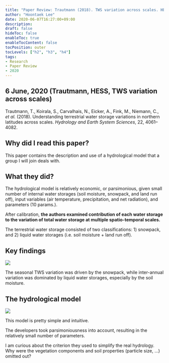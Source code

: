 ```yaml
---
title: "Paper Review: Trautmann (2018). TWS variation across scales. HESS"
author: "Hoontaek Lee"
date: 2020-06-07T16:27:00+09:00
description:
draft: false
hideToc: false
enableToc: true
enableTocContent: false
tocPosition: outer
tocLevels: ["h2", "h3", "h4"]
tags:
- Research
- Paper Review
- 2020
---
```


## 6 June, 2020 (Trautmann, HESS, TWS variation across scales)

Trautmann, T., Koirala, S., Carvalhais, N., Eicker, A., Fink, M., Niemann, C., *et al.* (2018). Understanding terrestrial water storage variations in northern latitudes across scales. *Hydrology and Earth System Sciences*, 22, 4061–4082.



## Why did I read this paper?

This paper contains the description and use of a hydrological model that a group I will join deals with.



## What they did?

The hydrological model is relatively economic, or parsimonious, given small number of internal water storages (soil moisture, snowpack, and land run off), input variables (air temperature, precipitation, and net radiation), and parameters (10 params.).

After calibration, **the authors examined contribution of each water storage to the variation of total water storage at multiple spatio-temporal scales.**

The terrestrial water storage consisted of two classifications: 1) snowpack, and 2) liquid water storages (i.e. soil moisture + land run off).



## Key findings

![](/en/posts/paper_review/2018_Trautmann_fig9.jpg)

The seasonal TWS variation was driven by the snowpack, while inter-annual variation was dominated by liquid water storages, especially by the soil moisture.



## The hydrological model

![](/en/posts/paper_review/2018_Trautmann_fig2.jpg)



This model is pretty simple and intuitive.

The developers took parsimoniousness into account, resulting in the relatively small number of parameters.

I am curious about the criterion they used to simplify the real hydrology. Why were the vegetation components and soil properties (particle size, ...) omitted out? 
